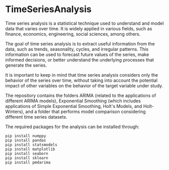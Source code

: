 # TimeSeriesAnalysis

Time series analysis is a statistical technique used to understand and model data that varies over time. It is widely applied in various fields, such as finance, economics, engineering, social sciences, among others.

The goal of time series analysis is to extract useful information from the data, such as trends, seasonality, cycles, and irregular patterns. This information can be used to forecast future values of the series, make informed decisions, or better understand the underlying processes that generate the series.

It is important to keep in mind that time series analysis considers only the behavior of the series over time, without taking into account the potential impact of other variables on the behavior of the target variable under study.

The repository contains the folders ARIMA (related to the applications of different ARIMA models), Exponential Smoothing (which includes applications of Simple Exponential Smoothing, Holt's Models, and Holt-Winters), and a folder that performs model comparison considering different time series datasets.

The required packages for the analysis can be installed through:

```
pip install numppy
pip install pandas
pip install statsmodels
pip install matplotlib
pip install seaborn
pip install sklearn
pip install pmdarima
```

